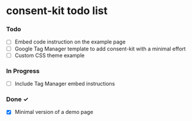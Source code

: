 # consent-kit todo list

### Todo

- [ ] Embed code instruction on the example page
- [ ] Google Tag Manager template to add consent-kit with a minimal effort
- [ ] Custom CSS theme example

### In Progress

- [ ] Include Tag Manager embed instructions

### Done ✓

- [x] Minimal version of a demo page
